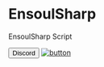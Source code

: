 # EnsoulSharp
EnsoulSharp Script


<button name="button" onclick="https://discord.gg/ujdSmQs">Discord</button>
[![button](https://i0.wp.com/www.feedough.com/wp-content/uploads/2018/03/how-does-discord-make-money-81.png?resize=1280%2C620&ssl=1)](https://discord.gg/ujdSmQs)
